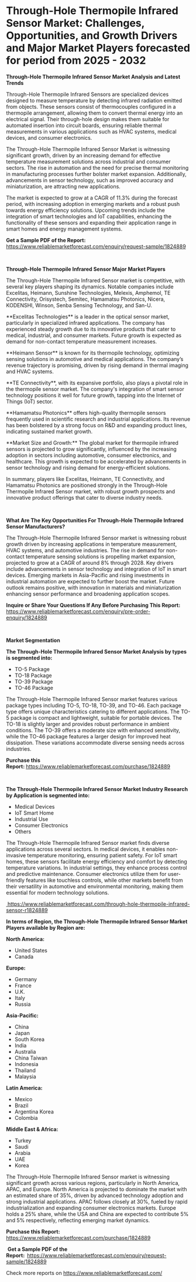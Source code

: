 <p><h1>Through-Hole Thermopile Infrared Sensor Market: Challenges, Opportunities, and Growth Drivers and Major Market Players forecasted for period from 2025 - 2032</h1></p><p><strong>Through-Hole Thermopile Infrared Sensor Market Analysis and Latest Trends</strong></p>
<p><p>Through-Hole Thermopile Infrared Sensors are specialized devices designed to measure temperature by detecting infrared radiation emitted from objects. These sensors consist of thermocouples configured in a thermopile arrangement, allowing them to convert thermal energy into an electrical signal. Their through-hole design makes them suitable for automated insertion into circuit boards, ensuring reliable thermal measurements in various applications such as HVAC systems, medical devices, and consumer electronics.</p><p>The Through-Hole Thermopile Infrared Sensor Market is witnessing significant growth, driven by an increasing demand for effective temperature measurement solutions across industrial and consumer sectors. The rise in automation and the need for precise thermal monitoring in manufacturing processes further bolster market expansion. Additionally, advancements in sensor technology, such as improved accuracy and miniaturization, are attracting new applications. </p><p>The market is expected to grow at a CAGR of 11.3% during the forecast period, with increasing adoption in emerging markets and a robust push towards energy efficiency solutions. Upcoming trends include the integration of smart technologies and IoT capabilities, enhancing the functionality of these sensors and expanding their application range in smart homes and energy management systems.</p></p>
<p><strong>Get a Sample PDF of the Report:&nbsp;</strong> <a href="https://www.reliablemarketforecast.com/enquiry/request-sample/1824889?utm_campaign=2210&utm_medium=2&utm_source=Github&utm_content=ia&utm_term=13022025&utm_id=through-hole-thermopile-infrared-sensor">https://www.reliablemarketforecast.com/enquiry/request-sample/1824889</a></p>
<p>&nbsp;</p>
<p><strong>Through-Hole Thermopile Infrared Sensor Major Market Players</strong></p>
<p><p>The Through-Hole Thermopile Infrared Sensor market is competitive, with several key players shaping its dynamics. Notable companies include Excelitas, Heimann, Sunshine Technologies, Melexis, Amphemol, TE Connectivity, Orisystech, Semitec, Hamamatsu Photonics, Nicera, KODENSHI, Winson, Senba Sensing Technology, and San-U.</p><p>**Excelitas Technologies** is a leader in the optical sensor market, particularly in specialized infrared applications. The company has experienced steady growth due to its innovative products that cater to medical, industrial, and consumer markets. Future growth is expected as demand for non-contact temperature measurement increases. </p><p>**Heimann Sensor** is known for its thermopile technology, optimizing sensing solutions in automotive and medical applications. The company’s revenue trajectory is promising, driven by rising demand in thermal imaging and HVAC systems.</p><p>**TE Connectivity**, with its expansive portfolio, also plays a pivotal role in the thermopile sensor market. The company's integration of smart sensor technology positions it well for future growth, tapping into the Internet of Things (IoT) sector.</p><p>**Hamamatsu Photonics** offers high-quality thermopile sensors frequently used in scientific research and industrial applications. Its revenue has been bolstered by a strong focus on R&D and expanding product lines, indicating sustained market growth.</p><p>**Market Size and Growth:** The global market for thermopile infrared sensors is projected to grow significantly, influenced by the increasing adoption in sectors including automotive, consumer electronics, and healthcare. This growth is expected to be accelerated by advancements in sensor technology and rising demand for energy-efficient solutions.</p><p>In summary, players like Excelitas, Heimann, TE Connectivity, and Hamamatsu Photonics are positioned strongly in the Through-Hole Thermopile Infrared Sensor market, with robust growth prospects and innovative product offerings that cater to diverse industry needs.</p></p>
<p>&nbsp;</p>
<p><strong>What Are The Key Opportunities For Through-Hole Thermopile Infrared Sensor Manufacturers?</strong></p>
<p><p>The Through-Hole Thermopile Infrared Sensor market is witnessing robust growth driven by increasing applications in temperature measurement, HVAC systems, and automotive industries. The rise in demand for non-contact temperature sensing solutions is propelling market expansion, projected to grow at a CAGR of around 8% through 2028. Key drivers include advancements in sensor technology and integration of IoT in smart devices. Emerging markets in Asia-Pacific and rising investments in industrial automation are expected to further boost the market. Future outlook remains positive, with innovation in materials and miniaturization enhancing sensor performance and broadening application scopes.</p></p>
<p><strong>Inquire or Share Your Questions If Any Before Purchasing This Report:</strong> <a href="https://www.reliablemarketforecast.com/enquiry/pre-order-enquiry/1824889?utm_campaign=2210&utm_medium=2&utm_source=Github&utm_content=ia&utm_term=13022025&utm_id=through-hole-thermopile-infrared-sensor">https://www.reliablemarketforecast.com/enquiry/pre-order-enquiry/1824889</a></p>
<p>&nbsp;</p>
<p><strong>Market Segmentation</strong></p>
<p><strong>The Through-Hole Thermopile Infrared Sensor Market Analysis by types is segmented into:</strong></p>
<p><ul><li>TO-5 Package</li><li>TO-18 Package</li><li>TO-39 Package</li><li>TO-46 Package</li></ul></p>
<p><p>The Through-Hole Thermopile Infrared Sensor market features various package types including TO-5, TO-18, TO-39, and TO-46. Each package type offers unique characteristics catering to different applications. The TO-5 package is compact and lightweight, suitable for portable devices. The TO-18 is slightly larger and provides robust performance in ambient conditions. The TO-39 offers a moderate size with enhanced sensitivity, while the TO-46 package features a larger design for improved heat dissipation. These variations accommodate diverse sensing needs across industries.</p></p>
<p><strong>Purchase this Report:&nbsp;</strong><a href="https://www.reliablemarketforecast.com/purchase/1824889?utm_campaign=2210&utm_medium=2&utm_source=Github&utm_content=ia&utm_term=13022025&utm_id=through-hole-thermopile-infrared-sensor">https://www.reliablemarketforecast.com/purchase/1824889</a></p>
<p>&nbsp;</p>
<p><strong>The Through-Hole Thermopile Infrared Sensor Market Industry Research by Application is segmented into:</strong></p>
<p><ul><li>Medical Devices</li><li>IoT Smart Home</li><li>Industrial Use</li><li>Consumer Electronics</li><li>Others</li></ul></p>
<p><p>The Through-Hole Thermopile Infrared Sensor market finds diverse applications across several sectors. In medical devices, it enables non-invasive temperature monitoring, ensuring patient safety. For IoT smart homes, these sensors facilitate energy efficiency and comfort by detecting temperature variations. In industrial settings, they enhance process control and predictive maintenance. Consumer electronics utilize them for user-friendly features like touchless controls, while other markets benefit from their versatility in automotive and environmental monitoring, making them essential for modern technology solutions.</p></p>
<p><a href="https://www.reliablemarketforecast.com/through-hole-thermopile-infrared-sensor-r1824889?utm_campaign=2210&utm_medium=2&utm_source=Github&utm_content=ia&utm_term=13022025&utm_id=through-hole-thermopile-infrared-sensor">&nbsp;https://www.reliablemarketforecast.com/through-hole-thermopile-infrared-sensor-r1824889</a></p>
<p><strong>In terms of Region, the Through-Hole Thermopile Infrared Sensor Market Players available by Region are:</strong></p>
<p>
    <p> <strong> North America: </strong>
        <ul>
            <li>United States</li>
            <li>Canada</li>
        </ul>
        </p> 
    <p> <strong> Europe: </strong>
        <ul>
            <li>Germany</li>
            <li>France</li>
            <li>U.K.</li>
            <li>Italy</li>
            <li>Russia</li>
        </ul>
        </p> 
    <p> <strong> Asia-Pacific: </strong>
        <ul>
            <li>China</li>
            <li>Japan</li>
            <li>South Korea</li>
            <li>India</li>
            <li>Australia</li>
            <li>China Taiwan</li>
            <li>Indonesia</li>
            <li>Thailand</li>
            <li>Malaysia</li>
        </ul>
        </p> 
    <p> <strong> Latin America: </strong>
        <ul>
            <li>Mexico</li>
            <li>Brazil</li>
            <li>Argentina Korea</li>
            <li>Colombia</li>
        </ul>
        </p> 
    <p> <strong> Middle East & Africa: </strong>
        <ul>
            <li>Turkey</li>
            <li>Saudi</li>
            <li>Arabia</li>
            <li>UAE</li>
            <li>Korea</li>
        </ul>
    </p>
    </p>
<p><p>The Through-Hole Thermopile Infrared Sensor market is witnessing significant growth across various regions, particularly in North America, APAC, and Europe. North America is projected to dominate the market with an estimated share of 35%, driven by advanced technology adoption and strong industrial applications. APAC follows closely at 30%, fueled by rapid industrialization and expanding consumer electronics markets. Europe holds a 25% share, while the USA and China are expected to contribute 5% and 5% respectively, reflecting emerging market dynamics.</p></p>
<p><strong>Purchase this Report: </strong><a href="https://www.reliablemarketforecast.com/purchase/1824889?utm_campaign=2210&utm_medium=2&utm_source=Github&utm_content=ia&utm_term=13022025&utm_id=through-hole-thermopile-infrared-sensor">https://www.reliablemarketforecast.com/purchase/1824889</a></p>
<p>&nbsp;<strong>Get a Sample PDF of the Report:&nbsp;&nbsp;</strong><a href="https://www.reliablemarketforecast.com/enquiry/request-sample/1824889?utm_campaign=2210&utm_medium=2&utm_source=Github&utm_content=ia&utm_term=13022025&utm_id=through-hole-thermopile-infrared-sensor">https://www.reliablemarketforecast.com/enquiry/request-sample/1824889</a></p>
<p><strong></strong></p>
<p>Check more reports on <a href="https://www.reliablemarketforecast.com/?utm_campaign=2210&utm_medium=2&utm_source=Github&utm_content=ia&utm_term=13022025&utm_id=through-hole-thermopile-infrared-sensor">https://www.reliablemarketforecast.com/</a></p>